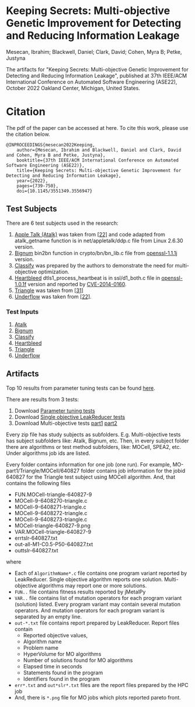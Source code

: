 # Keeping Secrets: Multi-objective Genetic Improvement for Detecting and Reducing Information Leakage
Mesecan, Ibrahim; Blackwell, Daniel; Clark, David; Cohen, Myra B; Petke, Justyna

The artifacts for "Keeping Secrets: Multi-objective Genetic Improvement for Detecting and Reducing Information Leakage", published at 37th IEEE/ACM International Conference on Automated Software Engineering (ASE22), October 2022 Oakland Center, Michigan, United States.

# Citation
The pdf of the paper can be accessed at here.
To cite this work, please use the citation below.

```
@INPROCEEDINGS{mesecan2022Keeping,
    author={Mesecan, Ibrahim and Blackwell, Daniel and Clark, David and Cohen, Myra B and Petke, Justyna},
    booktitle={37th IEEE/ACM International Conference on Automated Software Engineering (ASE22)},
    title={Keeping Secrets: Multi-objective Genetic Improvement for Detecting and Reducing Information Leakage},
    year={2022},
    pages={739-750},
    doi={10.1145/3551349.3556947}
```

## Test Subjects

There are 6 test subjects used in the research:
1. [Apple Talk (Atalk)](./subjects/atalk.c) was taken from [\[22\]](https://dl.acm.org/doi/abs/10.1145/1920261.1920300) and code adapted from atalk_getname function is in net/appletalk/ddp.c file from Linux 2.6.30 version. 
2. [Bignum](./subjects/bn_lib.c) bin2bn function in crypto/bn/bn_lib.c file from [openssl-1.1.1j](https://ftp.openssl.org/source/old/1.1.1/) version.
3. [Classify](./subjects/classify.c) was prepared by the authors to demonstrate the need for multi-objective optimization.
4. [Heartbleed](./subjects/d1_both.c) dtls1_process_heartbeat is in ssl/d1_both.c file in [openssl-1.0.1f](https://www.openssl.org/source/old/1.0.1/) version and reported by [CVE-2014-0160](https://nvd.nist.gov/vuln/detail/CVE-2014-0160).
5. [Triangle](./subjects/triangle.c) was taken from [\[31\]](https://ieeexplore.ieee.org/abstract/document/9678758/)
6. [Underflow](./subjects/underflow.c) was taken from [\[22\]](https://dl.acm.org/doi/abs/10.1145/1920261.1920300).

### Test Inputs
1. [Atalk](test-sets/atalk-tests.md)
2. [Bignum](./test-sets/bignum-tests.md)
3. [Classify](./test-sets/classify-tests.md)
4. [Heartbleed](./test-sets/heartbleed-tests.md)
5. [Triangle](test-sets/triangle-tests.md)
6. [Underflow](test-sets/underflow-tests.md)


## Artifacts
Top 10 results from parameter tuning tests can be found [here](./ptuning-results.md).

There are results from 3 tests:
1. Download [Parameter tuning tests](./TuningTests.zip)
2. Download [Single objective LeakReducer tests](./GA.zip)
3. Download Multi-objective tests [part1](./MO-part1.zip) [part2](./MO-part2.zip)

Every zip file has study subjects as subfolders. E.g. Multi-objective 
tests has subject subfolders like: Atalk, Bignum, etc. Then, in every 
subject folder there are algorithms or test method subfolders, 
like: MOCell, SPEA2, etc. Under algorithms job ids are listed. 

Every folder contains information for one job (one run). For example, 
MO-part1/Triangle/MOCell/640827 folder contains job information 
for the jobid 640827 for the Triangle test subject using MOCell 
algorithm. And, that contains the following files
* FUN.MOCell-triangle-640827-9	
* MOCell-9-6408270-triangle.c		
* MOCell-9-6408271-triangle.c		
* MOCell-9-6408272-triangle.c		
* MOCell-9-6408273-triangle.c		
* MOCell-triangle-640827-9.png
* VAR.MOCell-triangle-640827-9
* errtslr-640827.txt
* out-all-M1-C0.5-P50-640827.txt
* outtslr-640827.txt

where 

* Each of ```AlgorithmName*.c``` file contains one program variant reported 
  by LeakReducer. Single objective algorithm reports one solution. 
  Multi-objective algorithms may report one or more solutions. 
* ```FUN..``` file contains fitness results reported by jMetalPy
* ```VAR..``` file contains list of mutation operators for each program 
  variant (solution) listed. Every program variant may contain several 
  mutation operators. And mutation operators for each program variant 
  is separated by an empty line.
* ```out-*.txt``` file contains report prepared by LeakReducer. Report files contain
    * Reported objective values,
    * Algorithm name
    * Problem name
    * HyperVolume for MO algorithms
    * Number of solutions found for MO algorithms
    * Elapsed time in seconds
    * Statements found in the program
    * Identifiers found in the program
* ```err*.txt``` and ```out*slr*.txt``` files are the report files prepared by the HPC job
* And, there is ```*.png``` file for MO jobs which plots reported pareto front.

